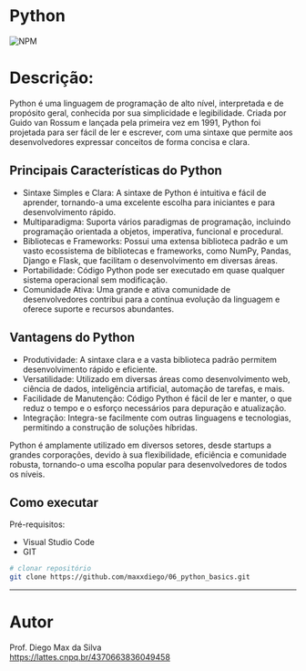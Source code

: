 # Python
![NPM](https://img.shields.io/npm/l/react)

# Descrição:

Python é uma linguagem de programação de alto nível, interpretada e de propósito geral, conhecida por sua simplicidade e legibilidade. Criada por Guido van Rossum e lançada pela primeira vez em 1991, Python foi projetada para ser fácil de ler e escrever, com uma sintaxe que permite aos desenvolvedores expressar conceitos de forma concisa e clara.

## Principais Características do Python
- Sintaxe Simples e Clara: A sintaxe de Python é intuitiva e fácil de aprender, tornando-a uma excelente escolha para iniciantes e para desenvolvimento rápido.
- Multiparadigma: Suporta vários paradigmas de programação, incluindo programação orientada a objetos, imperativa, funcional e procedural.
- Bibliotecas e Frameworks: Possui uma extensa biblioteca padrão e um vasto ecossistema de bibliotecas e frameworks, como NumPy, Pandas, Django e Flask, que facilitam o desenvolvimento em diversas áreas.
- Portabilidade: Código Python pode ser executado em quase qualquer sistema operacional sem modificação.
- Comunidade Ativa: Uma grande e ativa comunidade de desenvolvedores contribui para a contínua evolução da linguagem e oferece suporte e recursos abundantes.

## Vantagens do Python
- Produtividade: A sintaxe clara e a vasta biblioteca padrão permitem desenvolvimento rápido e eficiente.
- Versatilidade: Utilizado em diversas áreas como desenvolvimento web, ciência de dados, inteligência artificial, automação de tarefas, e mais.
- Facilidade de Manutenção: Código Python é fácil de ler e manter, o que reduz o tempo e o esforço necessários para depuração e atualização.
- Integração: Integra-se facilmente com outras linguagens e tecnologias, permitindo a construção de soluções híbridas.

Python é amplamente utilizado em diversos setores, desde startups a grandes corporações, devido à sua flexibilidade, eficiência e comunidade robusta, tornando-o uma escolha popular para desenvolvedores de todos os níveis.

## Como executar

Pré-requisitos: 
- Visual Studio Code
- GIT

```bash
# clonar repositório
git clone https://github.com/maxxdiego/06_python_basics.git

```

<hr>

# Autor

Prof. Diego Max da Silva<br>
https://lattes.cnpq.br/4370663836049458
